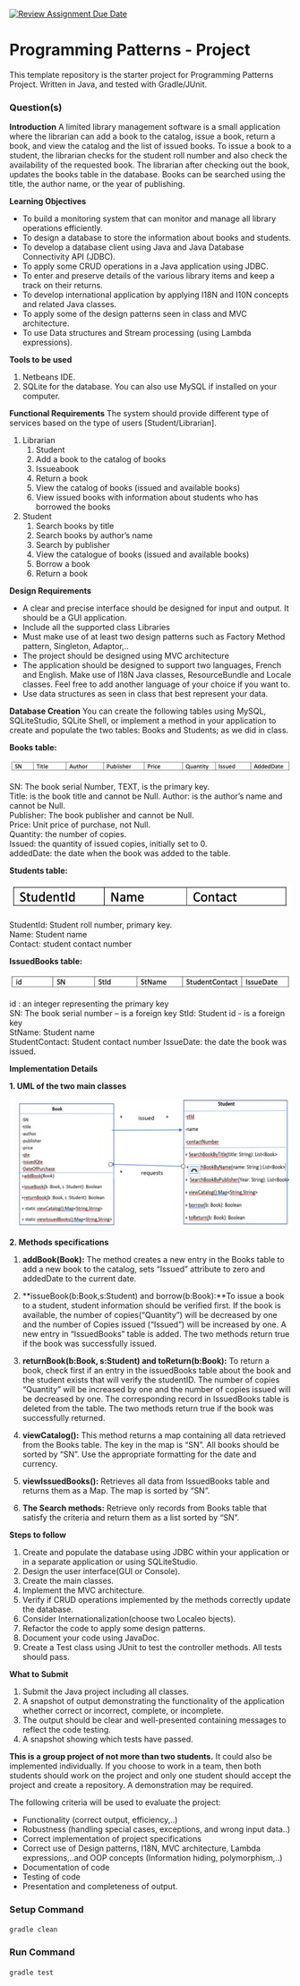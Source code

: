 [![Review Assignment Due Date](https://classroom.github.com/assets/deadline-readme-button-24ddc0f5d75046c5622901739e7c5dd533143b0c8e959d652212380cedb1ea36.svg)](https://classroom.github.com/a/Ptwr1ol3)
# Programming Patterns - Project

This template repository is the starter project for Programming Patterns Project. Written in Java, and tested with Gradle/JUnit.

### Question(s)

**Introduction**
A limited library management software is a small application where the librarian can add a book to the catalog, issue a book, return a book, and view the catalog and the list of issued books. To issue a book to a student, the librarian checks for the student roll number and also check the availability of the requested book. The librarian after checking out the book, updates the books table in the database. Books can be searched using the title, the author name, or the year of publishing.

**Learning Objectives**

- To build a monitoring system that can monitor and manage all library operations efficiently.
- To design a database to store the information about books and students.
- To develop a database client using Java and Java Database Connectivity API (JDBC).
- To apply some CRUD operations in a Java application using JDBC.
- To enter and preserve details of the various library items and keep a track on their returns.
- To develop international application by applying I18N and I10N concepts and related Java classes.
- To apply some of the design patterns seen in class and MVC architecture.
- To use Data structures and Stream processing (using Lambda expressions).

**Tools to be used**

1. Netbeans IDE.
2. SQLite for the database. You can also use MySQL if installed on your computer.

**Functional Requirements**
The system should provide different type of services based on the type of users [Student/Librarian].

1. Librarian
   1. Student
   2. Add a book to the catalog of books
   3. Issueabook
   4. Return a book
   5. View the catalog of books (issued and available books)
   6. View issued books with information about students who has borrowed the books
2. Student
   1. Search books by title
   2. Search books by author’s name
   3. Search by publisher
   4. View the catalogue of books (issued and available books)
   5. Borrow a book
   6. Return a book

**Design Requirements**

- A clear and precise interface should be designed for input and output. It should be a GUI application.
- Include all the supported class Libraries
- Must make use of at least two design patterns such as Factory Method pattern, Singleton, Adaptor,..
- The project should be designed using MVC architecture
- The application should be designed to support two languages, French and English. Make use of I18N Java classes, ResourceBundle and Locale classes. Feel free to add another language of your choice if you want to.
- Use data structures as seen in class that best represent your data.

**Database Creation**
You can create the following tables using MySQL, SQLiteStudio, SQLite Shell, or implement a method in your application to create and populate the two tables: Books and Students; as we did in class.

**Books table:**

![](book_table.png)

SN: The book serial Number, TEXT, is the primary key.  
Title: is the book title and cannot be Null.
Author: is the author’s name and cannot be Null.  
Publisher: The book publisher and cannot be Null.  
Price: Unit price of purchase, not Null.  
Quantity: the number of copies.  
Issued: the quantity of issued copies, initially set to 0.  
addedDate: the date when the book was added to the table.

**Students table:**

![](student_table.png)

StudentId: Student roll number, primary key.  
Name: Student name  
Contact: student contact number

**IssuedBooks table:**

![](issuedbooks_table.png)

id : an integer representing the primary key  
SN: The book serial number – is a foreign key
StId: Student id - is a foreign key  
StName: Student name  
StudentContact: Student contact number IssueDate: the date the book was issued.

**Implementation Details**

**1. UML of the two main classes**

![](uml.png)

**2. Methods specifications**

1. **addBook(Book):** The method creates a new entry in the Books table to add a new book to the catalog, sets “Issued” attribute to zero and addedDate to the current date.

2. **issueBook(b:Book,s:Student) and borrow(b:Book):**To issue a book to a student, student information should be verified first. If the book is available, the number of copies(“Quantity”) will be decreased by one and the number of Copies issued (“Issued”) will be increased by one. A new entry in “IssuedBooks” table is added. The two methods return true if the book was successfully issued.

3. **returnBook(b:Book, s:Student) and toReturn(b:Book):** To return a book, check first if an entry in the issuedBooks table about the book and the student exists that will verify the studentID. The number of copies “Quantity” will be increased by one and the number of copies issued will be decreased by one. The corresponding record in IssuedBooks table is deleted from the table. The two methods return true if the book was successfully returned.

4. **viewCatalog():** This method returns a map containing all data retrieved from the Books table. The key in the map is “SN”. All books should be sorted by “SN”. Use the appropriate formatting for the date and currency.

5. **viewIssuedBooks():** Retrieves all data from IssuedBooks table and returns them as a Map. The map is sorted by “SN”.

6. **The Search methods:** Retrieve only records from Books table that satisfy the criteria and return them as a list sorted by “SN”.

**Steps to follow**

1. Create and populate the database using JDBC within your application or in a separate application or using SQLiteStudio.
2. Design the user interface(GUI or Console).
3. Create the main classes.
4. Implement the MVC architecture.
5. Verify if CRUD operations implemented by the methods correctly update the database.
6. Consider Internationalization(choose two Localeo bjects).
7. Refactor the code to apply some design patterns.
8. Document your code using JavaDoc.
9. Create a Test class using JUnit to test the controller methods. All tests should pass.

**What to Submit**

1. Submit the Java project including all classes.
2. A snapshot of output demonstrating the functionality of the application whether correct or incorrect, complete, or incomplete.
3. The output should be clear and well-presented containing messages to reflect the code testing.
4. A snapshot showing which tests have passed.

**This is a group project of not more than two students.** It could also be implemented individually. If you choose to work in a team, then both students should work on the project and only one student should accept the project and create a repository. A demonstration may be required.

The following criteria will be used to evaluate the project:

- Functionality (correct output, efficiency,..)
- Robustness (handling special cases, exceptions, and wrong input data..)
- Correct implementation of project specifications
- Correct use of Design patterns, I18N, MVC architecture, Lambda expressions,..and OOP concepts (Information hiding, polymorphism,..)
- Documentation of code
- Testing of code
- Presentation and completeness of output.

### Setup Command

`gradle clean`

### Run Command

`gradle test`
